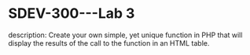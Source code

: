 # SDEV-300---Lab 3
description: Create your own simple, yet unique function in PHP 
 that will display the results of the call to the function in an 
 HTML table.

